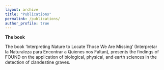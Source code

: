 ```yaml
---
layout: archive
title: "Publications"
permalink: /publications/
author_profile: true
---
```


**The book**

The book ‘Interpreting Nature to Locate Those We Are Missing’ (Interpretar la Naturaleza para Encontrar a Quienes nos Faltan), presents the findings of FOUND on the application of biological, physical, and earth sciences in the detection of clandestine graves.
